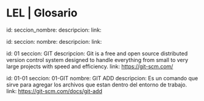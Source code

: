 # LEL | Glosario

id:
seccion_nombre:
descripcion:
link:

id:
seccion:
nombre:
descripcion:
link:

id: 01
seccion: GIT
descripcion: Git is a free and open source distributed version control system designed to handle everything from small to very large projects with speed and efficiency.
link: https://git-scm.com/

id: 01-01
seccion: 01-GIT
nombre: GIT ADD
descripcion: Es un comando que sirve para agregar los archivos que estan dentro del entorno de trabajo.
link: https://git-scm.com/docs/git-add

